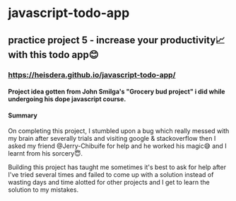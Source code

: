 # javascript-todo-app
## practice project 5 - increase your productivity📈 with this todo app😊
### https://heisdera.github.io/javascript-todo-app/
#### Project idea gotten from John Smilga's "Grocery bud project" i did while undergoing his dope javascript course.
#### Summary
On completing this project, I stumbled upon a bug which really messed with my brain after severally trials and visiting google & stackoverflow then I asked my friend @Jerry-Chibuife for help and he worked his magic😅 and I learnt from his sorcery😇.

Building this project has taught me sometimes it's best to ask for help after I've tried several times and failed to come up with a solution instead of wasting days and time alotted for other projects and I get to learn the solution to my mistakes.

